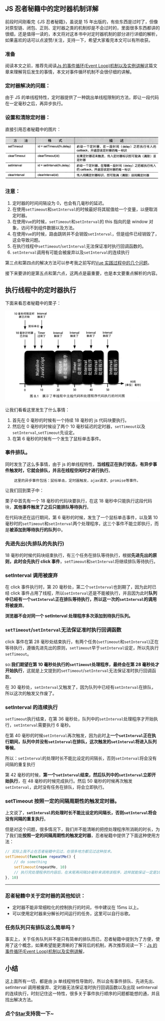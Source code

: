 ## JS 忍者秘籍中的定时器机制详解

前段时间刚看完《JS 忍者秘籍》，虽说是 15 年出版的，有些东西是过时了，但像对原型链、闭包、正则、定时器之类的机制却是不会过时的，里面很多东西都讲的很细，还是值得一读的，本文将对这本书中对定时器机制的部分进行详细的解析，如果喜欢的话可以点波赞/关注，支持一下，希望大家看完本文可以有所收获。

### 准备

阅读本文之前，推荐先阅读[Js 的事件循环(Event Loop)机制以及实例讲解](https://juejin.im/post/5b24b116e51d4558a65fdb70)这篇文章来理解背后发生的事情，本文对事件循环机制不会很仔细的讲解。

### 定时器解决的问题：

由于 JS 的单线程特性，定时器提供了一种跳出单线程限制的方法，即让一段代码在一定毫秒之后，再异步执行。

### 设置和清除定时器：

直接引用忍者秘籍中的图片：

![](https://github.com/OBKoro1/articleImg_src/blob/master/juejin/1640c7f6e32c21c3?raw=true)

### 注意：

1. 定时器的时间间隔设为 0，也会有几毫秒的延迟。
2. 在使用`setTimeout`和`setInterval`的时候最好将其赋值给一个变量，以便取消定时器。
3. 在使用`Vue`的时候，`setTimeout`和`setInterval`的 this 指向的是 window 对象，访问不到组件数据以及方法。
4. 在使用`Vue`的时候，路由跳转并不会销毁`setInterval`，但是组件已经销毁了，这会导致问题。
5. 在执行线程中`setTimeout`/`setInterval`无法保证准时执行回调函数的。
6. `setInterval`调用有可能会被废弃以及`setInterval`的连续执行

第三点和第四点的解决方法可以参考我之前写的[Vue 实践过程中的几个问题](https://juejin.im/post/5a587b46f265da3e3b7a7677#heading-4)。

接下来要讲的是第五点和第六点，这两点是最重要，也是本文要重点解析的内容。

## 执行线程中的定时器执行

下面来看忍者秘籍中的栗子：

![](https://github.com/OBKoro1/articleImg_src/blob/master/juejin/1640ca6240fb3eeb?raw=true)

让我们看看这里发生了什么事情：

1. 首先在 0 毫秒的时候有一个持续 18 毫秒的 js 代码块要执行。
2. 然后在 0 毫秒的时候设了两个 10 毫秒延迟的定时器，`setTimeout`以及`setInterval`,`setTimeout`先设定。
3. 在第 6 毫秒的时候有一个发生了鼠标单击事件。

### 事件排队。

同时发生了这么多事情，由于 js 的单线程特性，**当线程正在执行状态，有异步事件触发时，它就会排队，并且在线程空闲时才进行执行**。

        这里的异步事件包括：鼠标单击，定时器触发，ajax请求、promise等事件。

让我们回到栗子中：

栗子中首先有一个 18 毫秒的代码块要执行，在这 18 毫秒中只能执行这段代码块，**其他事件触发了之后只能排队等待执行**。

在代码块还在运行期间，第 6 毫秒的时候，发生了一个鼠标单击事件，以及第 10 毫秒时的`setTimeout`和`setInterval`两个处理程序，这三个事件不能立即执行，而是**被添加到等待执行的队列**中。

### 先进先出(先排队的先执行)

18 毫秒的时候代码块结束执行，有三个任务在排队等待执行，根据**先进先出的原则，此时会先执行 click 事件**，`setTimeout`和`setInterval`将继续排队等待执行。

### setInterval 调用被废弃

在 click 事件执行时，第 20 毫秒处，第二个`setInterval`也到期了，因为此时已经 click 事件占用了线程，所以`setInterval`还是不能被执行，并且因为此时**队列中已经有一个`setInterval`正在排队等待执行，所以这一次的`setInterval`的调用将被废弃**。

**浏览器不会对同一个 setInterval 处理程序多次添加到待执行队列。**

### `setTimeout`/`setInterval`无法保证准时执行回调函数

click 事件在第 28 毫秒处结束执行，有两个任务(`setTimeout`和`setInterval`)正在等待执行，遵循先进先出的原则，`setTimeout`早于`setInterval`设定，所以先执行`setTimeout`。

so:**我们期望在第 10 毫秒处执行的`setTimeout`处理程序，最终会在第 28 毫秒处才开始执行**，这就是上文提到的`setTimeout`/`setInterval`无法保证准时执行回调函数。

在 30 毫秒处，`setInterval`又触发了，因为队列中已经有`setInterval`在排队，所以这次的触发又作废了。

### setInterval 的连续执行

`setTimeout`执行结束，在第 36 毫秒处，队列中的`setInterval`处理程序才开始执行，`setInterval`需要执行 6 毫秒。

在第 40 毫秒的时候`setInterval`再次触发，因为此时**上一个`setInterval`正在执行期间，队列中并没有`setInterval`在排队，这次触发的`setInterval`将进入队列等候**。

所以：`setInterval`的处理时长不能比设定的间隔长，否则`setInterval`将会没有间隔的重复执行

第 42 毫秒的时候，**第一个`setInterval`结束，然后队列中的`setInterval`立即开始执行**，在 48 毫秒的时候完成执行。然后 50 毫秒的时候再次触发`setInterval`，此时没有任务在排队，将会立即执行。

### setTimeout 按照一定的间隔周期性的触发定时器。

上文说了，**`setInterval`的处理时长不能比设定的间隔长，否则`setInterval`将会没有间隔的重复执行**。

但是对这个问题，很多情况下，我们并不能清晰的把控处理程序所消耗的时长，为了我们能**按照一定的间隔周期性的触发定时器**，忍者秘籍中提供了下面这种使用方法：

```js
// 实际上我不止在忍者秘籍中见过，在很多地方都见过这种技术。
setTimeout(function repeatMe() {
	// do something
	setTimeout(repeatMe, 10)
	// 执行完处理程序的内容后，在末尾再间隔10毫秒来调用该程序，这样就能保证一定是10毫秒的周期调用
}, 10)
```

---

### 忍者秘籍中关于定时器的其他知识：

- 定时器不能非常细粒化的控制执行的时间，书中建议在 15ms 以上。
- 可以使用定时器来分解长时间运行的任务，这里可以自行谷歌。

### 任务队列只有排队这么简单吗？

事实上，关于任务队列并不是只有简单的排队而已，忍者秘籍中提到为了方便，使用了这个概念，如果希望能更清晰的了解背后的机制，再次推荐阅读一下：[Js 的事件循环(Event Loop)机制以及实例讲解](https://juejin.im/post/5b24b116e51d4558a65fdb70)，

## 小结

这上面所有一切，都是由 js 单线程特性导致的，所以会有事件排队、先进先出、setInterval 调用被废弃、定时器无法保证准时执行回调函数以及出现 setInterval 的连续执行，时刻记住这一特性，很多关于事件执行顺序的问题都能想的通，并且找出解决方法。

<!-- 特殊字符串：用于修改/删除markdown的结尾提示语-->

### 点个[Star](https://boom-bo.github.io/web_accumulation)支持我一下~

